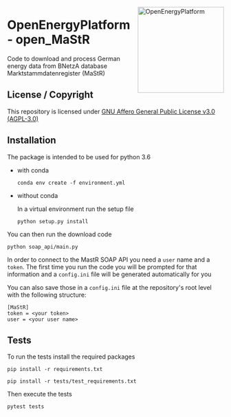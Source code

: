 ﻿<a href="https://openenergyplatform.org"><img align="right" width="200" height="200" src="https://avatars2.githubusercontent.com/u/37101913?s=400&u=9b593cfdb6048a05ea6e72d333169a65e7c922be&v=4" alt="OpenEnergyPlatform"></a>

# OpenEnergyPlatform - open_MaStR

Code to download and process German energy data from BNetzA database Marktstammdatenregister (MaStR)

## License / Copyright

This repository is licensed under [GNU Affero General Public License v3.0 (AGPL-3.0)](https://www.gnu.org/licenses/agpl-3.0.en.html)

## Installation

The package is intended to be used for python 3.6

- with conda

    ```
    conda env create -f environment.yml
   ```

- without conda

    In a virtual environment run the setup file

    ```
    python setup.py install
   ```

You can then run the download code

```
python soap_api/main.py
```

In order to connect to the MastR SOAP API you need a `user` name and a `token`. The first time you
 run the code you will be prompted for that information and a `config.ini` file will be generated automatically for you

You can also save those in a `config.ini` file at the repository's root level with the following structure:
```
[MaStR]
token = <your token>
user = <your user name>
```

## Tests

To run the tests install the required packages

```
pip install -r requirements.txt

pip install -r tests/test_requirements.txt
```
Then execute the tests

```
pytest tests
```